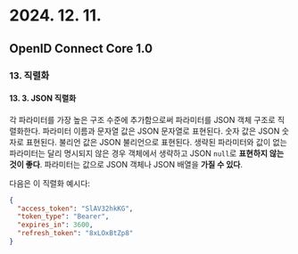 # 2024. 12. 11.

## OpenID Connect Core 1.0

### 13. 직렬화

#### 13. 3. JSON 직렬화

각 파라미터를 가장 높은 구조 수준에 추가함으로써 파라미터를 JSON 객체 구조로 직렬화한다. 파라미터 이름과 문자열 값은 JSON 문자열로 표현된다. 숫자 값은 JSON 숫자로 표현된다. 불리언 값은 JSON 불리언으로 표현된다. 생략된 파라미터와 값이 없는 파라미터는 달리 명시되지 않은 경우 객체에서 생략하고 JSON `null`로 **표현하지 않는 것이 좋다**. 파라미터는 값으로 JSON 객체나 JSON 배열을 **가질 수 있다**.

다음은 이 직렬화 예시다:

```json
{
  "access_token": "SlAV32hkKG",
  "token_type": "Bearer",
  "expires_in": 3600,
  "refresh_token": "8xLOxBtZp8"
}
```



